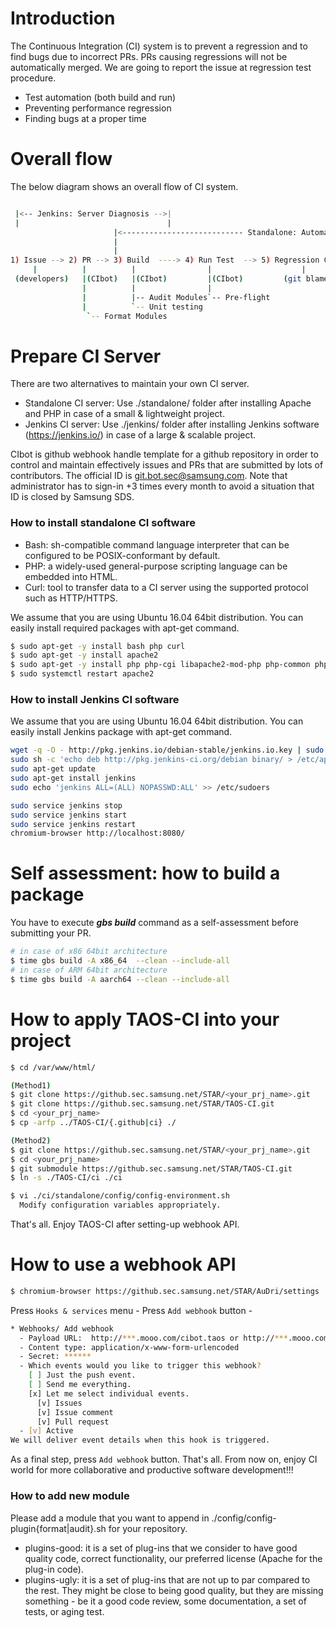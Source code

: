 
# Introduction
The Continuous Integration (CI) system is to prevent a regression and to find bugs due to incorrect PRs.
PRs causing regressions will not be automatically merged. We are going to report the issue at regression test procedure.

- Test automation (both build and run)
- Preventing performance regression
- Finding bugs at a proper time

# Overall flow
The below diagram shows an overall flow of CI system.
```bash

 |<-- Jenkins: Server Diagnosis -->|
 |                                 |
                       |<--------------------------- Standalone: Automation Area ------------------->|
                       |                                                                             |
                       |                                                                             |
1) Issue --> 2) PR --> 3) Build  ----> 4) Run Test  --> 5) Regression Check --> 6) Review ----> 7) Merged --> 8) Release
     |          |          |                |                    |                     |                           |
 (developers)   |(CIbot)   |(CIbot)         |(CIbot)         (git blame)           (reviewers)    (reviewers)      |(SR:Submit Request)
                |          |                |                                                                      |
                |          |-- Audit Modules`-- Pre-flight                                                         |-- Platform Image
                |          `-- Unit testing                                                                        `-- DashBoard
                 `-- Format Modules

```

# Prepare CI Server
There are two alternatives to maintain your own CI server.
* Standalone CI server: Use ./standalone/ folder after installing Apache and PHP in case of a small & lightweight project.
* Jenkins CI server: Use ./jenkins/ folder after installing Jenkins software (https://jenkins.io/) in case of a large & scalable project.

CIbot is github webhook handle template for a github repository in order to control and maintain effectively issues and PRs that are submitted by lots of contributors.
The official ID is git.bot.sec@samsung.com. Note that administrator has to sign-in +3 times every month to avoid a situation that ID is closed by Samsung SDS.

### How to install standalone CI software
* Bash: sh-compatible command language interpreter that can be configured to be POSIX-conformant by default.
* PHP: a widely-used general-purpose scripting language can be embedded into HTML.
* Curl: tool to transfer data to a CI server using the supported protocol such as HTTP/HTTPS.

We assume that you are using Ubuntu 16.04 64bit distribution. You can easily install required packages with apt-get command.

```bash
$ sudo apt-get -y install bash php curl
$ sudo apt-get -y install apache2
$ sudo apt-get -y install php php-cgi libapache2-mod-php php-common php-pear php-mbstring
$ sudo systemctl restart apache2
```

### How to install Jenkins CI software
We assume that you are using Ubuntu 16.04 64bit distribution. You can easily install Jenkins package with apt-get command.

```bash
wget -q -O - http://pkg.jenkins.io/debian-stable/jenkins.io.key | sudo apt-key add -
sudo sh -c 'echo deb http://pkg.jenkins-ci.org/debian binary/ > /etc/apt/sources.list.d/jenkins.list'
sudo apt-get update
sudo apt-get install jenkins
sudo echo 'jenkins ALL=(ALL) NOPASSWD:ALL' >> /etc/sudoers

sudo service jenkins stop 
sudo service jenkins start 
sudo service jenkins restart
chromium-browser http://localhost:8080/
```

# Self assessment: how to build a package
You have to execute ***gbs build*** command as a self-assessment before submitting your PR.
```bash
# in case of x86 64bit architecture
$ time gbs build -A x86_64  --clean --include-all
# in case of ARM 64bit architecture
$ time gbs build -A aarch64 --clean --include-all
```

# How to apply TAOS-CI into your project
```bash
$ cd /var/www/html/

(Method1)
$ git clone https://github.sec.samsung.net/STAR/<your_prj_name>.git
$ git clone https://github.sec.samsung.net/STAR/TAOS-CI.git
$ cd <your_prj_name>
$ cp -arfp ../TAOS-CI/{.github|ci} ./

(Method2)
$ git clone https://github.sec.samsung.net/STAR/<your_prj_name>.git
$ cd <your_prj_name>
$ git submodule https://github.sec.samsung.net/STAR/TAOS-CI.git
$ ln -s ./TAOS-CI/ci ./ci

$ vi ./ci/standalone/config/config-environment.sh
  Modify configuration variables appropriately.
```
That's all. Enjoy TAOS-CI after setting-up webhook API.

# How to use a webhook API

```bash
$ chromium-browser https://github.sec.samsung.net/STAR/AuDri/settings
```

Press `Hooks & services` menu - Press `Add webhook` button - 
```bash
* Webhooks/ Add webhook
  - Payload URL:  http://***.mooo.com/cibot.taos or http://***.mooo.com:8080/
  - Content type: application/x-www-form-urlencoded
  - Secret: ******
  - Which events would you like to trigger this webhook?
    [ ] Just the push event.
    [ ] Send me everything.
    [x] Let me select individual events.
      [v] Issues
      [v] Issue comment
      [v] Pull request
  - [v] Active
We will deliver event details when this hook is triggered. 
```

As a final step, press `Add webhook` button. That's all. From now on, enjoy CI world for more collaborative and productive software development!!!

### How to add new module
Please add a module that you want to append in ./config/config-plugin{format|audit}.sh for your repository.
* plugins-good: it is a set of plug-ins that we consider to have good quality code, correct functionality, our preferred license (Apache for the plug-in code).
* plugins-ugly: it is a set of plug-ins that are not up to par compared to the rest. They might be close to being good quality, but they are missing something - be it a good code review, some documentation, a set of tests, or aging test.

